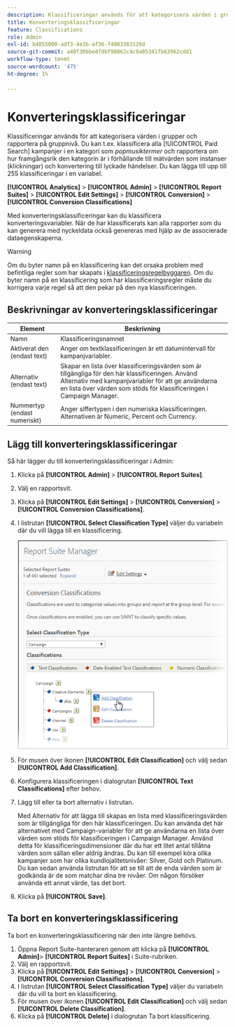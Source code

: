 ```yaml
---
description: Klassificeringar används för att kategorisera värden i grupper och rapportera på gruppnivå. Du kan t.ex. klassificera alla betalsökningskampanjer i en kategori som popmusiktermer och rapportera hur framgångsrik den kategorin är i förhållande till mått som instanser (klickningar) och konvertering till lyckade händelser.
title: Konverteringsklassificeringar
feature: Classifications
role: Admin
exl-id: b4855000-adf3-4e3b-af36-f4803383126d
source-git-commit: a40f30bbe8fdbf98862c4c9a05341fb63962cdd1
workflow-type: tm+mt
source-wordcount: '475'
ht-degree: 1%

---
```


# Konverteringsklassificeringar

Klassificeringar används för att kategorisera värden i grupper och rapportera på gruppnivå. Du kan t.ex. klassificera alla [!UICONTROL Paid Search] kampanjer i en kategori som *popmusiktermer* och rapportera om hur framgångsrik den kategorin är i förhållande till mätvärden som instanser (klickningar) och konvertering till lyckade händelser. Du kan lägga till upp till 255 klassificeringar i en variabel.

**[!UICONTROL Analytics]** > **[!UICONTROL Admin]** > **[!UICONTROL Report Suites]** > **[!UICONTROL Edit Settings]** > **[!UICONTROL Conversion]** > **[!UICONTROL Conversion Classifications]**

Med konverteringsklassificeringar kan du klassificera konverteringsvariabler. När de har klassificerats kan alla rapporter som du kan generera med nyckeldata också genereras med hjälp av de associerade dataegenskaperna.

>[!WARNING]
>
>Om du byter namn på en klassificering kan det orsaka problem med befintliga regler som har skapats i [klassificeringsregelbyggaren](/help/components/classifications/crb/classification-rule-builder.md). Om du byter namn på en klassificering som har klassificeringsregler måste du korrigera varje regel så att den pekar på den nya klassificeringen.

## Beskrivningar av konverteringsklassificeringar

| Element | Beskrivning |
| --- | --- |
| Namn | Klassificeringsnamnet |
| Aktiverat den (endast text) | Anger om textklassificeringen är ett datumintervall för kampanjvariabler. |
| Alternativ (endast text) | Skapar en lista över klassificeringsvärden som är tillgängliga för den här klassificeringen. Använd Alternativ med kampanjvariabler för att ge användarna en lista över värden som stöds för klassificeringen i Campaign Manager. |
| Nummertyp (endast numeriskt) | Anger siffertypen i den numeriska klassificeringen. Alternativen är Numeric, Percent och Currency. |

## Lägg till konverteringsklassificeringar

Så här lägger du till konverteringsklassificeringar i Admin:

1. Klicka på **[!UICONTROL Admin]** > **[!UICONTROL Report Suites]**.
1. Välj en rapportsvit.
1. Klicka på **[!UICONTROL Edit Settings]** > **[!UICONTROL Conversion]** > **[!UICONTROL Conversion Classifications]**.
1. I listrutan **[!UICONTROL Select Classification Type]** väljer du variabeln där du vill lägga till en klassificering.

   ![Steginformation](/help/admin/admin/assets/sub_class_create.png)

1. För musen över ikonen **[!UICONTROL Edit Classification]** och välj sedan **[!UICONTROL Add Classification]**.
1. Konfigurera klassificeringen i dialogrutan **[!UICONTROL Text Classifications]** efter behov.

1. Lägg till eller ta bort alternativ i listrutan.

   Med Alternativ för att lägga till skapas en lista med klassificeringsvärden som är tillgängliga för den här klassificeringen. Du kan använda det här alternativet med Campaign-variabler för att ge användarna en lista över värden som stöds för klassificeringen i Campaign Manager. Använd detta för klassificeringsdimensioner där du har ett litet antal tillåtna värden som sällan eller aldrig ändras. Du kan till exempel köra olika kampanjer som har olika kundlojalitetsnivåer: Silver, Gold och Platinum. Du kan sedan använda listrutan för att se till att de enda värden som är godkända är de som matchar dina tre nivåer. Om någon försöker använda ett annat värde, tas det bort.

1. Klicka på **[!UICONTROL Save]**.

## Ta bort en konverteringsklassificering

Ta bort en konverteringsklassificering när den inte längre behövs.

1. Öppna Report Suite-hanteraren genom att klicka på **[!UICONTROL Admin]**> **[!UICONTROL Report Suites]** i Suite-rubriken.
1. Välj en rapportsvit.
1. Klicka på **[!UICONTROL Edit Settings]** > **[!UICONTROL Conversion]** > **[!UICONTROL Conversion Classifications]**.
1. I listrutan **[!UICONTROL Select Classification Type]** väljer du variabeln där du vill ta bort en klassificering.
1. För musen över ikonen **[!UICONTROL Edit Classification]** och välj sedan **[!UICONTROL Delete Classification]**.
1. Klicka på **[!UICONTROL Delete]** i dialogrutan Ta bort klassificering.
